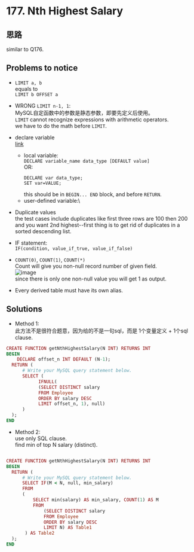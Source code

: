 # 177. Nth Highest Salary

## 思路
similar to Q176.

## Problems to notice

- `LIMIT a, b`\
  equals to\
  `LIMIT b OFFSET a`

- WRONG `LIMIT n-1, 1`:\
  MySQL自定函数中的参数是静态参数，即要先定义后使用。\
  `LIMIT` cannot recognize expressions with arithmetic operators. \
  we have to do the math before `LIMIT`.

- declare variable\
  [link](https://stackoverflow.com/questions/11754781/how-to-declare-a-variable-in-mysql)
  - local variable:\
    `DECLARE variable_name data_type [DEFAULT value]`\
    OR:
    ```
    DECLARE var data_type;
    SET var=VALUE; 
    ```
    this should be in `BEGIN... END` block, and before `RETURN`.
  - user-defined variable:\
  
- Duplicate values\
  the test cases include duplicates like first three rows are 100 then 200 and you want 2nd highest--first thing is to get rid of duplicates in a sorted descending list.
  
- IF statement:\
  `IF(condition, value_if_true, value_if_false)`

- `COUNT(0)`, `COUNT(1)`, `COUNT(*)`\
  Count will give you non-null record number of given field.\
  ![image](https://user-images.githubusercontent.com/51430523/139804940-e071a737-109c-4a80-b926-3a15caf698c7.png)\
  since there is only one non-null value you will get 1 as output.

- Every derived table must have its own alias.

## Solutions
- Method 1:\
  此方法不是很符合题意，因为给的不是一句sql，而是 1个变量定义 + 1个sql clause.
```ruby
CREATE FUNCTION getNthHighestSalary(N INT) RETURNS INT
BEGIN
    DECLARE offset_n INT DEFAULT (N-1);
  RETURN (
      # Write your MySQL query statement below.
      SELECT (
            IFNULL( 
            (SELECT DISTINCT salary
            FROM Employee
            ORDER BY salary DESC
            LIMIT offset_n, 1), null)
      )     
  );
END

```

- Method 2:\
  use only SQL clause.\
  find min of top N salary (distinct).
```ruby

CREATE FUNCTION getNthHighestSalary(N INT) RETURNS INT
BEGIN
  RETURN (
      # Write your MySQL query statement below.
      SELECT IF(M < N, null, min_salary)
      FROM
      (
          SELECT min(salary) AS min_salary, COUNT(1) AS M 
          FROM
              (SELECT DISTINCT salary 
              FROM Employee
              ORDER BY salary DESC
              LIMIT N) AS Table1
       ) AS Table2
  );
END

```

